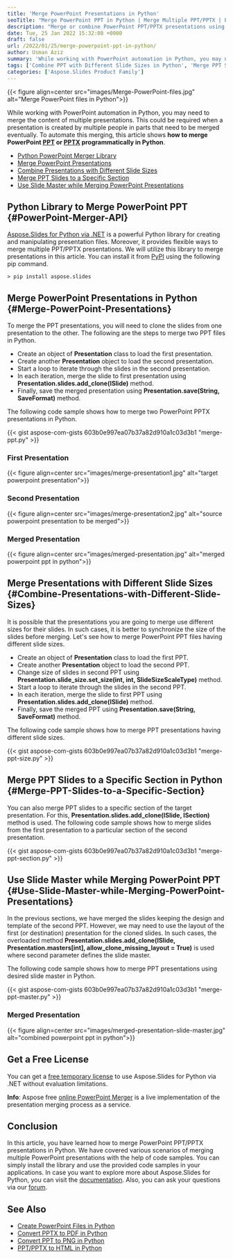 ```yaml
---
title: 'Merge PowerPoint Presentations in Python'
seoTitle: "Merge PowerPoint PPT in Python | Merge Multiple PPT/PPTX | Python Lib"
description: "Merge or combine PowerPoint PPT/PPTX presentations using Python. Merge all or selected slides from one PowerPoint PPT to other programmatically."
date: Tue, 25 Jan 2022 15:32:08 +0000
draft: false
url: /2022/01/25/merge-powerpoint-ppt-in-python/
author: Usman Aziz
summary: 'While working with PowerPoint automation in Python, you may need to merge the content of multiple presentations. This could be required when a presentation is created by multiple people in parts that need to be merged eventually. To automate this merging, this article shows **how to merge PowerPoint [PPT][1] or [PPTX][2] programmatically in Python**.'
tags: ['Combine PPT with Different Slide Sizes in Python', 'Merge PPT Slides to a Specific Section in Python', 'Merge PowerPoint Presentations in Python', 'Python PowerPoint Merger Library']
categories: ['Aspose.Slides Product Family']
---
```




{{< figure align=center src="images/Merge-PowerPoint-files.jpg" alt="Merge PowerPoint files in Python">}}


While working with PowerPoint automation in Python, you may need to merge the content of multiple presentations. This could be required when a presentation is created by multiple people in parts that need to be merged eventually. To automate this merging, this article shows **how to merge PowerPoint [PPT][3] or [PPTX][4] programmatically in Python**.

*   [Python PowerPoint Merger Library][5]
*   [Merge PowerPoint Presentations][6]
*   [Combine Presentations with Different Slide Sizes][7]
*   [Merge PPT Slides to a Specific Section][8]
*   [Use Slide Master while Merging PowerPoint Presentations][9]

## Python Library to Merge PowerPoint PPT {#PowerPoint-Merger-API}

[Aspose.Slides for Python via .NET][10] is a powerful Python library for creating and manipulating presentation files. Moreover, it provides flexible ways to merge multiple PPT/PPTX presentations. We will utilize this library to merge presentations in this article. You can install it from [PyPI][11] using the following pip command.

```
> pip install aspose.slides
```

## Merge PowerPoint Presentations in Python {#Merge-PowerPoint-Presentations}

To merge the PPT presentations, you will need to clone the slides from one presentation to the other. The following are the steps to merge two PPT files in Python.

*   Create an object of **Presentation** class to load the first presentation.
*   Create another **Presentation** object to load the second presentation.
*   Start a loop to iterate through the slides in the second presentation.
*   In each iteration, merge the slide to first presentation using **Presentation.slides.add\_clone(ISlide)** method.
*   Finally, save the merged presentation using **Presentation.save(String, SaveFormat)** method.

The following code sample shows how to merge two PowerPoint PPTX presentations in Python.

{{< gist aspose-com-gists 603b0e997ea07b37a82d910a1c03d3b1 "merge-ppt.py" >}}

### First Presentation



{{< figure align=center src="images/merge-presentation1.jpg" alt="target powerpoint presentation">}}


### Second Presentation



{{< figure align=center src="images/merge-presentation2.jpg" alt="source powerpoint presentation to be merged">}}


### Merged Presentation



{{< figure align=center src="images/merged-presentation.jpg" alt="merged  powerpoint ppt in python">}}


## Merge Presentations with Different Slide Sizes {#Combine-Presentations-with-Different-Slide-Sizes}

It is possible that the presentations you are going to merge use different sizes for their slides. In such cases, it is better to synchronize the size of the slides before merging. Let's see how to merge PowerPoint PPT files having different slide sizes.

*   Create an object of **Presentation** class to load the first PPT.
*   Create another **Presentation** object to load the second PPT.
*   Change size of slides in second PPT using **Presentation.slide\_size.set\_size(int, int, SlideSizeScaleType)** method.
*   Start a loop to iterate through the slides in the second PPT.
*   In each iteration, merge the slide to first PPT using **Presentation.slides.add\_clone(ISlide)** method.
*   Finally, save the merged PPT using **Presentation.save(String, SaveFormat)** method.

The following code sample shows how to merge PPT presentations having different slide sizes.

{{< gist aspose-com-gists 603b0e997ea07b37a82d910a1c03d3b1 "merge-ppt-size.py" >}}

## Merge PPT Slides to a Specific Section in Python {#Merge-PPT-Slides-to-a-Specific-Section}

You can also merge PPT slides to a specific section of the target presentation. For this, **Presentation.slides.add\_clone(ISlide, ISection)** method is used. The following code sample shows how to merge slides from the first presentation to a particular section of the second presentation.

{{< gist aspose-com-gists 603b0e997ea07b37a82d910a1c03d3b1 "merge-ppt-section.py" >}}

## Use Slide Master while Merging PowerPoint PPT {#Use-Slide-Master-while-Merging-PowerPoint-Presentations}

In the previous sections, we have merged the slides keeping the design and template of the second PPT. However, we may need to use the layout of the first (or destination) presentation for the cloned slides. In such cases, the overloaded method **Presentation.slides.add\_clone(ISlide, Presentation.masters\[int\], allow\_clone\_missing\_layout = True)** is used where second parameter defines the slide master.

The following code sample shows how to merge PPT presentations using desired slide master in Python.

{{< gist aspose-com-gists 603b0e997ea07b37a82d910a1c03d3b1 "merge-ppt-master.py" >}}

### Merged Presentation



{{< figure align=center src="images/merged-presentation-slide-master.jpg" alt="combined powerpoint ppt in python">}}


## Get a Free License

You can get a [free temporary license][12] to use Aspose.Slides for Python via .NET without evaluation limitations.

**Info**: Aspose free [online PowerPoint Merger][13] is a live implementation of the presentation merging process as a service.

## Conclusion

In this article, you have learned how to merge PowerPoint PPT/PPTX presentations in Python. We have covered various scenarios of merging multiple PowerPoint presentations with the help of code samples. You can simply install the library and use the provided code samples in your applications. In case you want to explore more about Aspose.Slides for Python, you can visit the [documentation][14]. Also, you can ask your questions via our [forum][15].

## See Also

*   [Create PowerPoint Files in Python][16]
*   [Convert PPTX to PDF in Python][17]
*   [Convert PPT to PNG in Python][18]
*   [PPT/PPTX to HTML in Python][19]




[1]: https://docs.fileformat.com/presentation/ppt/
[2]: https://docs.fileformat.com/presentation/pptx/
[3]: https://docs.fileformat.com/presentation/ppt/
[4]: https://docs.fileformat.com/presentation/pptx/
[5]: #PowerPoint-Merger-API
[6]: #Merge-PowerPoint-Presentations
[7]: #Combine-Presentations-with-Different-Slide-Sizes
[8]: #Merge-PPT-Slides-to-a-Specific-Section
[9]: #Use-Slide-Master-while-Merging-PowerPoint-Presentations
[10]: https://products.aspose.com/slides/python-net
[11]: https://pypi.org/project/aspose.slides/
[12]: https://purchase.aspose.com/temporary-license
[13]: https://products.aspose.app/slides/merger
[14]: https://docs.aspose.com/slides/python-net
[15]: https://forum.aspose.com/
[16]: https://blog.aspose.com/2021/12/31/create-powerpoint-presentations-in-python/
[17]: https://blog.aspose.com/2021/12/28/convert-pptx-ppt-to-pdf-python/
[18]: https://blog.aspose.com/2021/12/29/convert-ppt-to-png-in-python/
[19]: https://blog.aspose.com/2021/12/16/convert-ppt-to-html-in-python/




